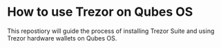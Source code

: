 # How to use Trezor on Qubes OS
This repostiory will guide the process of installing Trezor Suite and using Trezor hardware wallets on Qubes OS.
